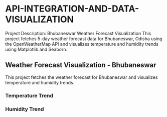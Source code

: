 # API-INTEGRATION-AND-DATA-VISUALIZATION
Project Description: Bhubaneswar Weather Forecast Visualization This project fetches 5-day weather forecast data for Bhubaneswar, Odisha using the OpenWeatherMap API and visualizes temperature and humidity trends using Matplotlib and Seaborn.

## Weather Forecast Visualization - Bhubaneswar

This project fetches the weather forecast for Bhubaneswar and visualizes temperature and humidity trends.

### Temperature Trend


### Humidity Trend

